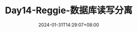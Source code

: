 ---
title: "Day14-Reggie-数据库读写分离"
date: 2024-01-31T14:29:07+08:00
draft: false
tags: ["MySQL", "SpringBoot", "JavaWeb"]
categories: ["Reggie"]
twemoji: true
lightgallery: true
---
